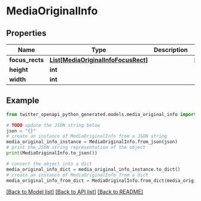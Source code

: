 # MediaOriginalInfo


## Properties

Name | Type | Description | Notes
------------ | ------------- | ------------- | -------------
**focus_rects** | [**List[MediaOriginalInfoFocusRect]**](MediaOriginalInfoFocusRect.md) |  | [optional] 
**height** | **int** |  | 
**width** | **int** |  | 

## Example

```python
from twitter_openapi_python_generated.models.media_original_info import MediaOriginalInfo

# TODO update the JSON string below
json = "{}"
# create an instance of MediaOriginalInfo from a JSON string
media_original_info_instance = MediaOriginalInfo.from_json(json)
# print the JSON string representation of the object
print(MediaOriginalInfo.to_json())

# convert the object into a dict
media_original_info_dict = media_original_info_instance.to_dict()
# create an instance of MediaOriginalInfo from a dict
media_original_info_from_dict = MediaOriginalInfo.from_dict(media_original_info_dict)
```
[[Back to Model list]](../README.md#documentation-for-models) [[Back to API list]](../README.md#documentation-for-api-endpoints) [[Back to README]](../README.md)


